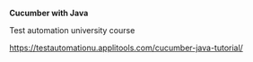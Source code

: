 **Cucumber with Java**

Test automation university course 

https://testautomationu.applitools.com/cucumber-java-tutorial/
